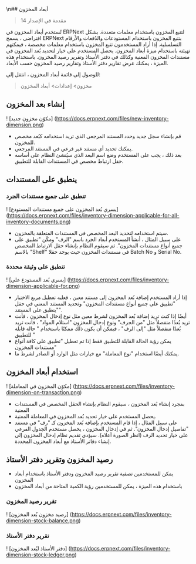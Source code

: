 \n## أبعاد المخزون

> مقدمة في الإصدار 14

تُستخدم أبعاد المخزون في ERPNext لتتبع المخزون باستخدام معلمات متعددة. بشكل افتراضي ، يسمح ERPNext بتتبع المخزون باستخدام المستودعات والدُفعات والأرقام التسلسلية. إذا أراد المستخدمون تتبع المخزون باستخدام معلمات مخصصة ، فيمكنهم تهيئته باستخدام ميزة أبعاد المخزون. يحصل المستخدم على خيار لتحديد بُعد المخزون في مستندات المخزون المعنية وكذلك في دفتر الأستاذ وتقرير رصيد المخزون. باستخدام هذه الميزة ، يمكنك عرض تقارير دفتر الأستاذ وتقارير رصيد المخزون حسب الأبعاد.

للوصول إلى قائمة أبعاد المخزون ، انتقل إلى:

> مخزون> إعدادات> أبعاد المخزون

## إنشاء بعد المخزون

! [مكوّن مخزون جديد] (https://docs.erpnext.com/files/new-inventory-dimension.png)

* قم بإنشاء سجل جديد وحدد المستند المرجعي الذي تريد استخدامه كبُعد مخصص للمخزون.
* يمكنك تحديد أي مستند غير فرعي في المستند المرجعي.
* بعد ذلك ، يجب على المستخدم وضع اسم البعد الذي سيُنشئ النظام على أساسه حقل ارتباط مخصص في المستندات القابلة للتطبيق.

## ينطبق على المستندات

### تنطبق على جميع مستندات الجرد

! [يسري بُعد المخزون على جميع مستندات المستودع] (https://docs.erpnext.com/files/inventory-dimension-applicable-for-all-inventory-documents.png)

* سيتم استخدامه لتحديد البعد المخصص في المستندات المتعلقة بالمخزون.
* على سبيل المثال ، أنشأ المستخدم أبعاد الجرد باسم "الرف" ومكّن "تطبيق على جميع أنواع مستندات المخزون". ثم سيقوم النظام بإنشاء حقل الارتباط المخصص بالاسم "Shelf" في مستندات المخزون حيث يوجد حقلا Batch No و Serial No.

### تنطبق على وثيقة محددة

! [يسري بُعد المستودع على] (https://docs.erpnext.com/files/inventory-dimension-applicable-for.png)

* إذا أراد المستخدم إضافة بُعد المخزون إلى مستند معين ، فعليه تعطيل مربع الاختيار "تطبيق على جميع أنواع مستندات المخزون" وتحديد المستند المعني في حقل "ينطبق على المستند".
* أيضًا إذا كنت تريد إضافة بُعد المخزون لشرط معين مثل نوع إدخال المخزون ، فأنت تريد بُعدًا منفصلاً مثل "من الجرف" ونوع إدخال المخزون "استلام المواد" ، فأنت تريد بُعدًا منفصلاً مثل "إلى الرف" ، فيمكن أن يكون ذلك ممكنًا باستخدام " حالة قابلة للتطبيق "
* يمكن رؤية الحالة القابلة للتطبيق فقط إذا تم تعطيل "تطبيق على كافة أنواع مستندات المخزون"
* يمكنك أيضًا استخدام "نوع المعاملة" مع خيارات مثل الوارد أو الصادر لشرط ما.

## استخدام أبعاد المخزون

! [مكوّن المخزون في المعاملة] (https://docs.erpnext.com/files/inventory-dimension-on-transaction.png)

* بمجرد إنشاء بُعد المخزون ، سيقوم النظام بإنشاء الحقل المخصص في المستندات المعنية
* يحصل المستخدم على خيار تحديد بُعد المخزون في المعاملة المعنية.
* على سبيل المثال ، إذا قام المستخدم بإضافة بُعد المخزون كـ "رف" في مستند "تفاصيل إدخال المخزون". ثم في إدخال المخزون ، يحصل مستخدم الجدول الفرعي على خيار تحديد الرف (انظر الصورة أعلاه). سيؤدي تقديم نظام إدخال المخزون إلى إنشاء دفاتر الأستاذ مع أبعاد المخزون المحددة.

## رصيد المخزون وتقرير دفتر الأستاذ

* يمكن للمستخدمين تصفية تقرير رصيد المخزون ودفتر الأستاذ باستخدام أبعاد المخزون
* باستخدام هذه الميزة ، يمكن للمستخدمين رؤية الكمية المتاحة من أبعاد المخزون

### تقرير رصيد المخزون

! [رصيد مخزون بُعد المخزون] (https://docs.erpnext.com/files/inventory-dimension-stock-balance.png)

### تقرير دفتر الأستاذ

! [دفتر الأستاذ لبُعد المخزون] (https://docs.erpnext.com/files/inventory-dimension-stock-ledger.png)